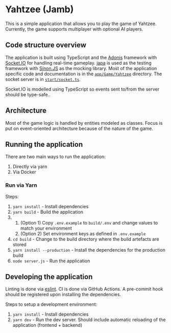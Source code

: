 # Yahtzee (Jamb)

This is a simple application that allows you to play the game of Yahtzee.
Currently, the game supports multiplayer with optional AI players.


## Code structure overview

The application is built using TypeScript and the [Adonis](https://adonisjs.com/) framework
with [Socket.IO](https://socket.io/) for handling real-time gameplay.
[japa](https://japa.dev/) is used as the testing framework
with [Sinon.JS](https://sinonjs.org/) as the mocking library.
Most of the application specific code and documentation is
in the [`app/Game/Yahtzee`](./app/Game/Yahtzee) directory.
The socket server is in [`start/socket.ts`](./start/socket.ts).

Socket.IO is modelled using TypeScript so events sent to/from the server should be type-safe..


## Architecture

Most of the game logic is handled by entities modeled as classes.
Focus is put on event-oriented architecture because of the nature of the game.


## Running the application

There are two main ways to run the application:
1. Directly via yarn
2. Via Docker


### Run via Yarn

Steps:
1. `yarn install` - Install dependencies
2. `yarn build` - Build the application
3. 
    1. (Option 1) Copy `.env.example` to `build/.env` and change values to match your environment
    2. (Option 2) Set environment keys as defined in `.env.example`
4. `cd build` - Change to the build directory where the build artefacts are stored
5. `yarn install --production` - Install the dependencies for the production build
6. `node server.js` - Run the application


## Developing the application

Linting is done via [eslint](https://eslint.org/).
CI is done via GitHub Actions. A pre-commit hook should be registered upon installing the dependencies.

Steps to setup a development environment:
1. `yarn install` - Install dependencies
2. `yarn dev` - Run the dev server. Should include automatic reloading of the application (frontend + backend)
